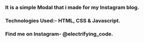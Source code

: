 ### It is a simple Modal that i made for my Instagram blog.


### Technologies Used:- HTML, CSS & Javascript.


### Find me on Instagram- @electrifying_code.

[Instagram]: https://www.instagram.com/electrifying_codes